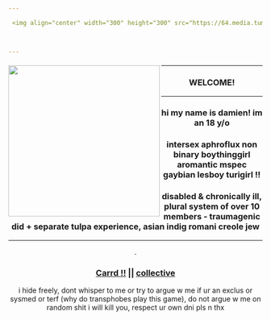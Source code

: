 ```yaml
---

 <img align="center" width="300" height="300" src="https://64.media.tumblr.com/422e0f0f06c6eee6f0aa436ce6331a74/61e3359c7dc3b01d-cd/s1280x1920/23601d7b9fff03b015a3a5b2cf08e7defe2190f0.pnj">



---
```


#### []()

<img align="left" width="300" height="300" src="https://img1.picmix.com/output/stamp/normal/7/0/7/8/2438707_ff479.png">

---

### *<p align=center>* WELCOME!

---
### *<p align=center>* hi my name is  damien! im an 18 y/o 
### *<p align=center>* intersex aphroflux non binary boythinggirl aromantic mspec gaybian lesboy turigirl !!
### *<p align=center>* disabled & chronically ill, plural system of over 10 members - traumagenic did + separate tulpa experience, asian indig romani creole jew


---

<p align=center> .

### *<p align=center>* [Carrd !!](https://rentry.co/e8) || [collective](https://rentry.co/plurality) 
  
<p align=center> i hide freely, dont whisper to me or try to argue w me if ur an exclus or sysmed or terf (why do transphobes play this game), do not argue w me on random shit i will kill you, respect ur own dni pls n thx
